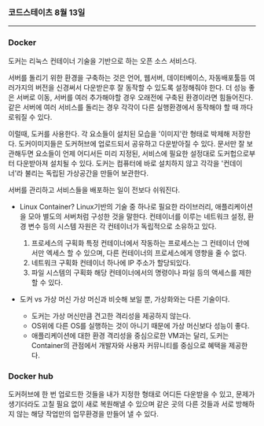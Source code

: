 ### 코드스테이츠 8월 13일

---

### Docker

도커는 리눅스 컨테이너 기술을 기반으로 하는 오픈 소스 서비스다.

서버를 돌리기 위한 환경을 구축하는 것은 언어, 웹서버, 데이터베이스, 자동배포툴등 여러가지의 버전을 신경써서 다운받은후 잘 동작할 수 있도록 설정해줘야 한다.
더 성능 좋은 서버로 이동, 서버를 여러 추가해야할 경우 오래전에 구축된 환경이라면 힘들어진다.
같은 서버에 여러 서비스를 돌리는 경우 각각이 다른 실행환경에서 동작해야 할 때 까다로워질 수 있다.

이럴때, 도커를 사용한다.
각 요소들이 설치된 모습을 '이미지'란 형태로 박제해 저장한다.
도커이미지들은 도커허브에 업로드되서 공유하고 다운받아질 수 있다.
문서만 잘 보관해두면 요소들이 언제 어디서든 미리 지정된, 서비스에 필요한 설정대로 도커헙으로부터 다운받아져 설치될 수 있다.
도커는 컴퓨터에 바로 설치하지 않고 각각을 '컨데이너'라 불리는 독립된 가상공간을 만들어 보관한다.

서버를 관리하고 서비스들을 배포하는 일이 전보다 쉬워진다.

- Linux Container?
  Linux기반의 기술 중 하나로 필요한 라이브러리, 애플리케이션을 모아 별도의 서버처럼 구성한 것을 말한다.
  컨테이너를 이루는 네트워크 설정, 환경 변수 등의 시스템 자원은 각 컨테이너가 독립적으로 소유하고 있다.

  1. 프로세스의 구획화
     특정 컨테이너에서 작동하는 프로세스는 그 컨테이너 안에서만 엑세스 할 수 있으며, 다른 컨테이너의 프로세스에게 영향을 줄 수 없다.
  2. 네트워크 구획화
     컨테이너 하나에 IP 주소가 할당되있다.
  3. 파일 시스템의 구획화
     해당 컨테이너에서의 명령이나 파일 등의 액세스를 제한할 수 있다.

- 도커 vs 가상 머신
  가상 머신과 비슷해 보일 뿐, 가상화와는 다른 기술이다.

  - 도커는 가상 머신만큼 견고한 격리성을 제공하지 않는다.
  - OS위에 다른 OS를 실행하는 것이 아니기 때문에 가상 머신보다 성능이 좋다.
  - 애플리케이션에 대한 환경 격리성을 중심으로한 VM과는 달리, 도커는 Container의 관점에서 개발자와 사용자 커뮤니티를 중심으로 혜택을 제공한다.

### Docker hub

도커허브에 한 번 업로드한 것들을 내가 지정한 형태로 어디든 다운받을 수 있고, 문제가 생기더라도 고칠 필요 없이 새로 복원해낼 수 있으며 같은 곳의 다른 것들과 서로 방해하지 않는 해당 작업만의 업무환경을 만들어 낼 수 있다.
